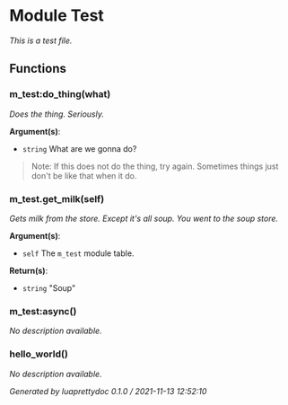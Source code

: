 # Module Test

_This is a test file._

## Functions

### m_test:do_thing(what)

_Does the thing. Seriously._

**Argument(s)**:
 - `string` What are we gonna do?

> Note: If this does not do the thing, try again. Sometimes things just don't be like that when it do. 

### m_test.get_milk(self)

_Gets milk from the store. Except it's all soup. You went to the soup store._

**Argument(s)**:
 - `self` The `m_test` module table.

**Return(s)**:
 - `string` "Soup"

### m_test:async()

_No description available._

### hello_world()

_No description available._

_Generated by luaprettydoc 0.1.0 / 2021-11-13 12:52:10_
